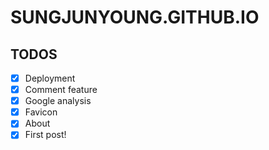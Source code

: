# SUNGJUNYOUNG.GITHUB.IO

## TODOS
- [X] Deployment
- [X] Comment feature
- [X] Google analysis
- [X] Favicon
- [X] About
- [X] First post!